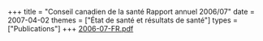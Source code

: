 +++
title = "Conseil canadien de la santé Rapport annuel 2006/07"
date = 2007-04-02
themes = ["État de santé et résultats de santé"]
types = ["Publications"]
+++
[2006-07-FR.pdf](/files/2006-07-FR.pdf)

